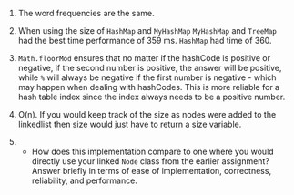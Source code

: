 
1. The word frequencies are the same.

2. When using the size of `HashMap` and `MyHashMap` `MyHashMap` and `TreeMap` had the best time performance of 359 ms. `HashMap` had time of 360.

3. `Math.floorMod` ensures that no matter if the hashCode is positive or negative, if the second number is positive, the answer will be positive,
while `%` will always be negative if the first number is negative - which may happen when dealing with hashCodes. This is more reliable for a hash table index since the index always needs to be a positive number.

4. O(n). If you would keep track of the size as nodes were added to the linkedlist then size would just have to return a size variable.

5.
    - How does this implementation compare to one where you would directly use your linked `Node` class from the earlier assignment?
     Answer briefly in terms of ease of implementation, correctness, reliability, and performance.
